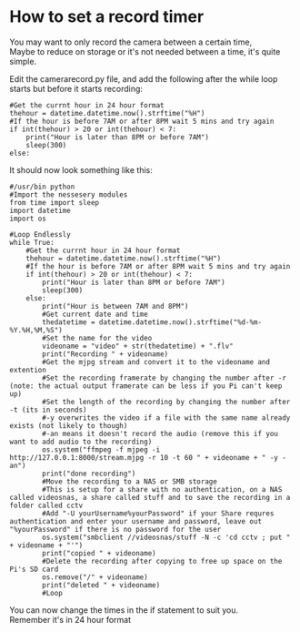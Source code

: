 
# How to set a record timer
You may want to only record the camera between a certain time,  
Maybe to reduce on storage or it's not needed between a time, it's quite simple.

Edit the camerarecord.py file, and add the following after the while loop starts but before it starts recording:  
		   
    #Get the currnt hour in 24 hour format  
    thehour = datetime.datetime.now().strftime("%H")  
    #If the hour is before 7AM or after 8PM wait 5 mins and try again  
    if int(thehour) > 20 or int(thehour) < 7:  
        print("Hour is later than 8PM or before 7AM")  
        sleep(300)  
    else:  
    

It should now look something like this:  

    #/usr/bin python  
    #Import the nessesery modules  
    from time import sleep  
    import datetime  
    import os  

    #Loop Endlessly  
    while True:  
        #Get the currnt hour in 24 hour format  
        thehour = datetime.datetime.now().strftime("%H")  
        #If the hour is before 7AM or after 8PM wait 5 mins and try again  
        if int(thehour) > 20 or int(thehour) < 7:  
            print("Hour is later than 8PM or before 7AM")  
            sleep(300)  
        else:  
            print("Hour is between 7AM and 8PM")  
            #Get current date and time  
            thedatetime = datetime.datetime.now().strftime("%d-%m-%Y.%H,%M,%S")  
            #Set the name for the video  
            videoname = "video" + str(thedatetime) + ".flv"  
            print("Recording " + videoname)  
            #Get the mjpg stream and convert it to the videoname and extention  
            #Set the recording framerate by changing the number after -r (note: the actual output framerate can be less if you Pi can't keep up)  
            #Set the length of the recording by changing the number after -t (its in seconds)  
            #-y overwrites the video if a file with the same name already exists (not likely to though)  
            #-an means it doesn't record the audio (remove this if you want to add audio to the recording)  
            os.system("ffmpeg -f mjpeg -i http://127.0.0.1:8000/stream.mjpg -r 10 -t 60 " + videoname + " -y -an")  
            print("done recording")  
            #Move the recording to a NAS or SMB storage  
            #This is setup for a share with no authentication, on a NAS called videosnas, a share called stuff and to save the recording in a folder called cctv  
            #Add "-U yourUsername%yourPassword" if your Share requres authentication and enter your username and password, leave out "%yourPassword" if there is no password for the user  
            os.system("smbclient //videosnas/stuff -N -c 'cd cctv ; put " + videoname + "'")  
            print("copied " + videoname)  
            #Delete the recording after copying to free up space on the Pi's SD card  
            os.remove("/" + videoname)  
            print("deleted " + videoname)  
            #Loop 

You can now change the times in the if statement to suit you.  
Remember it's in 24 hour format
